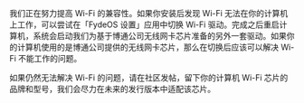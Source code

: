 ---
---
我们正在努力提高 Wi-Fi 的兼容性。如果你安装后发现 Wi-Fi 无法在你的计算机上工作，可以尝试在「FydeOS 设置」应用中切换 Wi-Fi 驱动。完成之后重启计算机，系统会启动我们为基于博通公司无线网卡芯片准备的另外一套驱动。如果你的计算机使用的是博通公司提供的无线网卡芯片，那么在切换后应该可以解决 Wi-Fi 不能工作的问题。

如果仍然无法解决 Wi-Fi 的问题，请在社区发帖，留下你的计算机 Wi-Fi 芯片的品牌和型号，我们会尽力在未来的发行版本中适配该芯片。